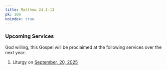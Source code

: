 ```yaml
---
title: Matthew 24.1-13
pk: 106
noindex: true
---
```


### Upcoming Services

God willing, this Gospel will be proclaimed at the following services over the next year:


1. Liturgy on [September, 20, 2025](https://orthocal.info/readings/gregorian/2025/09/20/)
